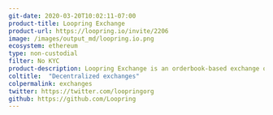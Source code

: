 ```yaml
---
git-date: 2020-03-20T10:02:11-07:00
product-title: Loopring Exchange
product-url: https://loopring.io/invite/2206
image: /images/output_md/loopring.io.png
ecosystem: ethereum
type: non-custodial
filter: No KYC
product-description: Loopring Exchange is an orderbook-based exchange on Ethereum leveraging Zero-Knowledge Proofs. [Interview with Daniel Wang](/loopring-protocol).
coltitle:  "Decentralized exchanges"
colpermalink: exchanges
twitter: https://twitter.com/loopringorg
github: https://github.com/Loopring
---
```

